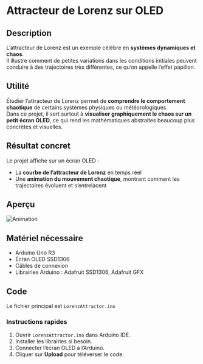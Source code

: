 # Attracteur de Lorenz sur OLED

## Description
L’attracteur de Lorenz est un exemple célèbre en **systèmes dynamiques et chaos**.  
Il illustre comment de petites variations dans les conditions initiales peuvent conduire à des trajectoires très différentes, ce qu’on appelle l’effet papillon.  

## Utilité
Étudier l’attracteur de Lorenz permet de **comprendre le comportement chaotique** de certains systèmes physiques ou météorologiques.  
Dans ce projet, il sert surtout à **visualiser graphiquement le chaos sur un petit écran OLED**, ce qui rend les mathématiques abstraites beaucoup plus concrètes et visuelles.  

## Résultat concret
Le projet affiche sur un écran OLED :  
- La **courbe de l’attracteur de Lorenz** en temps réel  
- Une **animation du mouvement chaotique**, montrant comment les trajectoires évoluent et s’entrelacent

## Aperçu
![Animation](attractorLorenzVid.gif) 

## Matériel nécessaire
- Arduino Uno R3  
- Écran OLED SSD1306
- Câbles de connexion
- Librairies Arduino : Adafruit SSD1306, Adafruit GFX

## Code
Le fichier principal est `LorenzAttractor.ino`

### Instructions rapides
1. Ouvrir `LorenzAttractor.ino` dans Arduino IDE.  
2. Installer les librairies si besoin.  
3. Connecter l’écran OLED à l’Arduino.  
4. Cliquer sur **Upload** pour téléverser le code.  

